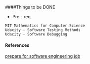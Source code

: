 ####Things to be DONE

* Pre - req
```
MIT Mathematics for Computer Science
Udacity - Software Testing Methods
Udacity - Software Debugging
```




#### References
[prepare for software engineering job](http://www.quora.com/How-can-I-prepare-myself-to-be-a-software-engineer-at-Google)
